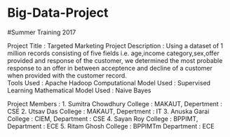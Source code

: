 # Big-Data-Project
#Summer Training 2017

Project Title : Targeted Marketing
Project Description : Using a dataset of 1 million records consisting of five fields i.e. age,income category,sex,offer provided and response of the customer, we determined the most probable response to an offer in between acceptence and decline of a customer when provided with the customer record.  
Tools Used : Apache Hadoop
Computational Model Used : Supervised Learning
Mathematical Model Used : Naive Bayes

Project Members :
	1. Sumitra Chowdhury
		College : MAKAUT, Depertment : CSE
	2. Utsav Das
		College : MAKAUT, Depertment : IT
	3. Anuska Garai
		College : CIEM, Department : CSE
	4. Sayan Roy
		College : BPPIMT, Department : ECE 
	5. Ritam Ghosh 
		College : BPPIMTm Department : ECE
